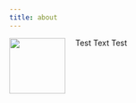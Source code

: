 ```yaml
---
title: about
---
```


<img align="left" width="100" height="100" src="https://www.gravatar.com/avatar/d7cd15379e5d057d08f7af462c437fc6" style="padding-right: 15px;">

Test
Text
Test